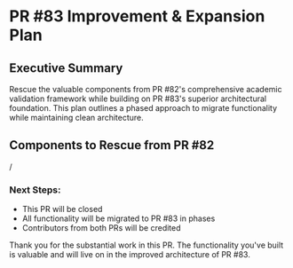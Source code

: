 # PR #83 Improvement & Expansion Plan

## Executive Summary
Rescue the valuable components from PR #82's comprehensive academic validation framework while building on PR #83's superior architectural foundation. This plan outlines a phased approach to migrate functionality while maintaining clean architecture.

## Components to Rescue from PR #82
/

### Next Steps:
- This PR will be closed
- All functionality will be migrated to PR #83 in phases
- Contributors from both PRs will be credited

Thank you for the substantial work in this PR. The functionality you've built is valuable and will live on in the improved architecture of PR #83.
```